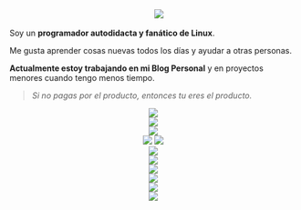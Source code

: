 <div align="center">  
    <img src="https://readme-typing-svg.herokuapp.com?font=Fira+Code&weight=500&size=40&pause=1000&color=00A6ED&center=true&vCenter=true&width=560&height=70&lines=Hello%21+I%27m+Astro☄%21+%F0%9F%91%8B">  
</div>

Soy un **programador autodidacta y fanático de Linux**.

Me gusta aprender cosas nuevas todos los días y ayudar a otras personas.

**Actualmente estoy trabajando en mi Blog Personal** y en proyectos menores cuando tengo menos tiempo.

> *Si no pagas por el producto, entonces tu eres el producto.*

<div align="center">  
    <img src="http://github-profile-summary-cards.vercel.app/api/cards/profile-details?username=AstroDev07&theme=slateorange" />  
  </div>


<div align="center">  
    <img src="https://github-readme-stats.vercel.app/api/top-langs/?username=AstroDev07&langs_count=5&theme=great-gatsby">  
  </div>


<div align="center">  
    <img src="https://github-readme-streak-stats.herokuapp.com?user=AstroDev07&theme=rising-sun&hide_border=true" />  
  </div>

<div align="center">  
    <img src="http://github-profile-summary-cards.vercel.app/api/cards/stats?username=AstroDev07&theme=slateorange" />  
    <img src="http://github-profile-summary-cards.vercel.app/api/cards/most-commit-language?username=AstroDev07&theme=slateorange" />  
  </div> 

<div align="center">  
    <img src="https://img.shields.io/badge/Languages:-blue" />  
  </div>

<div align="center">  
    <img src="https://skillicons.dev/icons?i=c,cpp,bash,js,nodejs,php,html,express,js&perline=3" />  
  </div>  

<div align="center">  
    <img src="https://img.shields.io/badge/Development:-blue" />  
  </div>  
  
  <div align="center">  
    <img src="https://skillicons.dev/icons?i=git,linux,github" />   
  </div>

<div align="center">  
    <img src="https://img.shields.io/badge/Follow Me:-blue" />  
  </div>

<div align="center">
<a href="https://dev.to/astrodev07"><img src="https://skillicons.dev/icons?i=devto" /></a>
</div>